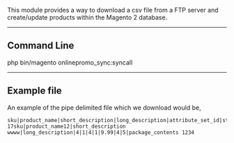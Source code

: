 This module provides a way to download a csv file from a FTP server and create/update products within the Magento 2 database.

----------------------
Command Line
----------------------

php bin/magento onlinepromo_sync:syncall


----------------------
Example file
----------------------

An example of the pipe delimited file which we download would be,

```
sku|product_name|short_description|long_description|attribute_set_id|status|visibility|tax_class_id|price|qty|weight|package_contents
17sku|product_name12|short_description wwww|long_description|4|1|4|1|9.99|4|5|package_contents 1234
```